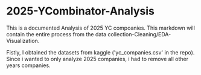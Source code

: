  # 2025-YCombinator-Analysis

This is a documented Analysis of 2025 YC compoanies. This markdown will contain the entire process from   the data collection-Cleaning/EDA-Visualization.

Fistly, I obtained the datasets from kaggle ('yc_companies.csv' in the repo). Since i wanted to only analyze 2025 companies, i had to remove all other years companies.  
